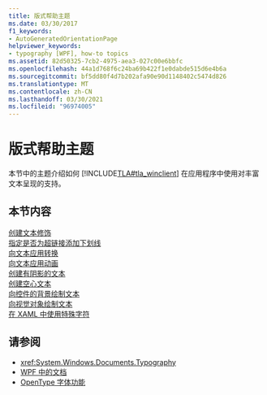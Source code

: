 ```yaml
---
title: 版式帮助主题
ms.date: 03/30/2017
f1_keywords:
- AutoGeneratedOrientationPage
helpviewer_keywords:
- typography [WPF], how-to topics
ms.assetid: 82d50325-7cb2-4975-aea3-027c00e6bbfc
ms.openlocfilehash: 44a1d768f6c24ba69b422f1e0dabde515d6e4b6a
ms.sourcegitcommit: bf5dd80f4d7b202afa90e90d1148402c5474d826
ms.translationtype: MT
ms.contentlocale: zh-CN
ms.lasthandoff: 03/30/2021
ms.locfileid: "96974005"
---
```

# <a name="typography-how-to-topics"></a>版式帮助主题
本节中的主题介绍如何 [!INCLUDE[TLA#tla_winclient](../../../includes/tlasharptla-winclient-md.md)] 在应用程序中使用对丰富文本呈现的支持。  
  
## <a name="in-this-section"></a>本节内容  
 [创建文本修饰](how-to-create-a-text-decoration.md)  
 [指定是否为超链接添加下划线](how-to-specify-whether-a-hyperlink-is-underlined.md)  
 [向文本应用转换](how-to-apply-transforms-to-text.md)  
 [向文本应用动画](how-to-apply-animations-to-text.md)  
 [创建有阴影的文本](how-to-create-text-with-a-shadow.md)  
 [创建空心文本](how-to-create-outlined-text.md)  
 [向控件的背景绘制文本](how-to-draw-text-to-a-control-background.md)  
 [向视觉对象绘制文本](how-to-draw-text-to-a-visual.md)  
 [在 XAML 中使用特殊字符](how-to-use-special-characters-in-xaml.md)  
  
## <a name="see-also"></a>请参阅

- <xref:System.Windows.Documents.Typography>
- [WPF 中的文档](documents-in-wpf.md)
- [OpenType 字体功能](opentype-font-features.md)
